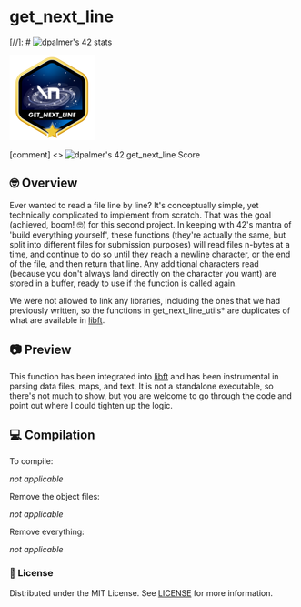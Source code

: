 # get_next_line
[//]: # ![dpalmer's 42 stats](https://badge42.vercel.app/api/v2/cli5pb141011308mh1fmi5qrq/stats?cursusId=21&coalitionId=271)

![Achievement Unlocked!](./assets/get_next_linem.png)

[comment] <> ![dpalmer's 42 get_next_line Score](https://badge42.vercel.app/api/v2/cli5pb141011308mh1fmi5qrq/project/2872683)

## 🤓 Overview
Ever wanted to read a file line by line? It's conceptually simple, yet technically complicated to implement from scratch. That was the goal (achieved, boom! 🤓) for this second project. In keeping with 42's mantra of 'build everything yourself', these functions (they're actually the same, but split into different files for submission purposes) will read files n-bytes at a time, and continue to do so until they reach a newline character, or the end of the file, and then return that line. Any additional characters read (because you don't always land directly on the character you want) are stored in a buffer, ready to use if the function is called again.

We were not allowed to link any libraries, including the ones that we had previously written, so the functions in get_next_line_utils* are duplicates of what are available in [libft](https://github.com/forbidden-arts/libft).

## 📷 Preview
This function has been integrated into [libft](https://github.com/forbidden-arts/libft) and has been instrumental in parsing  data files, maps, and text. It is not a standalone executable, so there's not much to show, but you are welcome to go through the code and point out where I could tighten up the logic.

## 💻 Compilation
To compile:

_not applicable_

Remove the object files:

_not applicable_

Remove everything:

_not applicable_

### 📝 License
Distributed under the MIT License. See [LICENSE](LICENSE) for more information.
